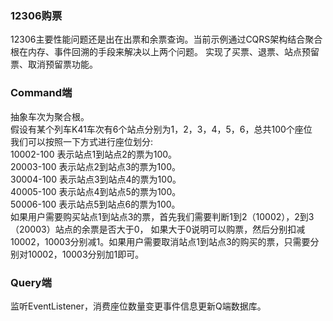 ### 12306购票

12306主要性能问题还是出在出票和余票查询。当前示例通过CQRS架构结合聚合根在内存、事件回溯的手段来解决以上两个问题。
实现了买票、退票、站点预留票、取消预留票功能。
### Command端

抽象车次为聚合根。</br>
假设有某个列车K41车次有6个站点分别为1，2，3，4，5，6，总共100个座位</br>
我们可以按照一下方式进行座位划分:</br>
10002-100 表示站点1到站点2的票为100。</br>
20003-100 表示站点2到站点3的票为100。</br>
30004-100 表示站点3到站点4的票为100。</br>
40005-100 表示站点4到站点5的票为100。</br>
50006-100 表示站点5到站点6的票为100。</br>
如果用户需要购买站点1到站点3的票，首先我们需要判断1到2（10002），2到3（20003）站点的余票是否大于0，
如果大于0说明可以购票，然后分别扣减10002，10003分别减1。如果用户需要取消站点1到站点3的购买的票，只需要分别对10002，10003分别加1即可。

### Query端

监听EventListener，消费座位数量变更事件信息更新Q端数据库。



